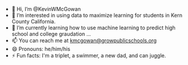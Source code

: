 - 👋 Hi, I’m @KevinWMcGowan
- 👀 I’m interested in using data to maximize learning for students in Kern County California. 
- 🌱 I’m currently learning how to use machine learning to predict high school and college graudation ...
- 📫 You can reach me at kmcgowan@growpublicschools.org
- 😄 Pronouns: he/him/his
- ⚡ Fun facts: I'm a triplet, a swimmer, a new dad, and can juggle.

<!---
KevinWMcGowan/KevinWMcGowan is a ✨ special ✨ repository because its `README.md` (this file) appears on your GitHub profile.
You can click the Preview link to take a look at your changes.
--->
